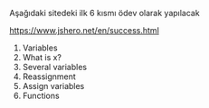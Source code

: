 Aşağıdaki sitedeki ilk 6 kısmı ödev olarak yapılacak

https://www.jshero.net/en/success.html

1. Variables
2. What is x?
3. Several variables
4. Reassignment
5. Assign variables
6. Functions


